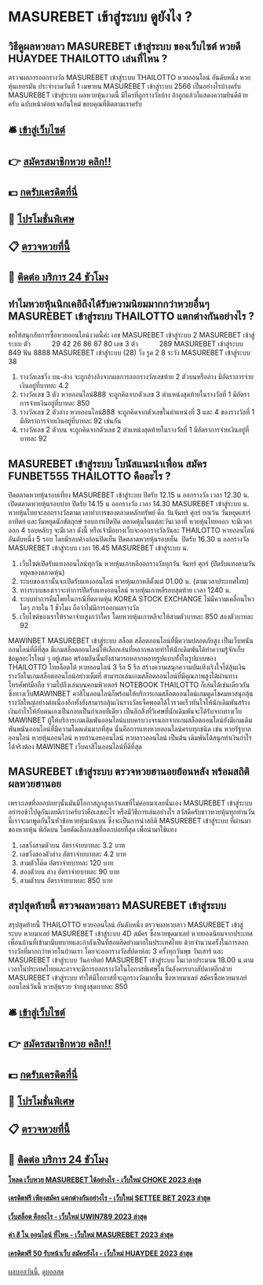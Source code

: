 # MASUREBET เข้าสู่ระบบ ดูยังไง ?
## วิธีดูผลหวยลาว MASUREBET เข้าสู่ระบบ ของเว็บไซต์ หวยดี HUAYDEE THAILOTTO เล่นที่ไหน ?
ตรวจผลการออกรางวัล MASUREBET เข้าสู่ระบบ THAILOTTO หวยออนไลน์ อันดับหนึ่ง หวยหุ้นเยอรมัน ประจำงวดวันที่ 1 เมษายน MASUREBET เข้าสู่ระบบ 2566
เป็นอย่างไรบ้างครับ MASUREBET เข้าสู่ระบบ ผลหวยหุ้นงวดนี้ มีใครที่ถูกรางวัลบ้าง ถ้าถูกแล้วก็แสดงความยินดีด้วยครับ ฉบับหน้าค่อยเจอกันใหม่ ขอบคุณที่ติดตามเราครับ

## 🛎 [เข้าสู่เว็บไซต์](https://bit.ly/3BG5bNw)
## 👉 [สมัครสมาชิกหวย คลิก!!](https://bit.ly/3BG5bNw)
## 💵 [กดรับเครดิตที่นี่](https://bit.ly/3C3mvgS)
## 👑 [โปรโมชั่นพิเศษ](https://bit.ly/3C3mvgS)
## 📋 [ตรวจหวยที่นี้](https://bit.ly/3C3mvgS)
## 📱 [ติดต่อ บริการ 24 ชัวโมง](https://bit.ly/3C3mvgS)

## ทำไมหวยหุ้นนิกเคอิถึงได้รับความนิยมมากกว่าหวยอื่นๆ MASUREBET เข้าสู่ระบบ THAILOTTO แตกต่างกันอย่างไร ?
ขอให้สนุกกับการซื้อหวยออนไลน์งวดนี้ค่ะ
เลข MASUREBET เข้าสู่ระบบ 2 MASUREBET เข้าสู่ระบบ ตัว           29 42 26 86 87 80
เลข 3 ตัว           289 MASUREBET เข้าสู่ระบบ 849
ฟัน 8888 MASUREBET เข้าสู่ระบบ (28)
วิ่ง รูด 2 8
ระวัง MASUREBET เข้าสู่ระบบ 38
1. รางวัลเลขวิ่ง บน-ล่าง จะถูกอ้างอิงจากผลการออกรางวัลเลขท้าย 2 ตัวบนหรือล่าง มีอัตราการจ่ายเงินอยู่ที่บาทละ 4.2
2. รางวัลเลข 3 ตัว หวยออนไลน์888 จะถูกคิดจากตัวเลข 3 ตำแหน่งสุดท้ายในรางวัลที่ 1 มีอัตราการจ่ายเงินอยู่ที่บาทละ 850
3. รางวัลเลข 2 ตัวล่าง หวยออนไลน์888 จะถูกคิดจากตัวเลขในตำแหน่งที่ 3 และ 4 ของรางวัลที่ 1 มีอัตราการจ่ายเงินอยู่ที่บาทละ 92 เช่นกัน
4. รางวัลเลข 2 ตัวบน จะถูกคิดจากตัวเลข 2 ตำแหน่งสุดท้ายในรางวัลที่ 1 มีอัตราการจ่ายเงินอยู่ที่บาทละ 92

## MASUREBET เข้าสู่ระบบ โบนัสแนะนำเพื่อน สมัคร FUNBET555 THAILOTTO คืออะไร ?
ปิดตลาดหวยหุ้นรอบเที่ยง MASUREBET เข้าสู่ระบบ ปิดรับ 12.15 น ออกรางวัล เวลา 12.30 น.
เปิดตลาดหวยหุ้นรอบบ่าย ปิดรับ 14.15 น ออกรางวัล เวลา 14.30 MASUREBET เข้าสู่ระบบ น.
หวยหุ้นไทยจะออกรางวัลตามเวลาทำการของตลาดหลักทรัพย์ คือ วันจันทร์ ศุกร์ ยกเว้น วันหยุดเสาร์ อาทิตย์ และวันหยุดนักขัตฤกษ์ รอบการเปิดปิด ตลาดหุ้นในแต่ละวันเวลาที่ หวยหุ้นไทยออก จะมีเวลาออก 4 รอบหลักๆ จะมีเวลา ดังนี้
หรือเจ้ามือบางเว็บจะออกรางวัลวันละ THAILOTTO หวยออนไลน์ อันดับหนึ่ง 5 รอบ โดยมีรอบค้างก่อนปิดเย็น
ปิดตลาดหวยหุ้นรอบเย็น  ปิดรับ 16.30 น ออกรางวัล MASUREBET เข้าสู่ระบบ เวลา 16.45 MASUREBET เข้าสู่ระบบ น.
1. เว็บไซต์เปิดรับแทงออนไลน์ทุกวัน หวยหุ้นเกาหลีออกรางวัลทุกวัน จันทร์ ศุกร์ (ปิดรับแทงตามวันหยุดของตลาดหุ้น)
2. ระบบของเรานั้นจะเปิดรับแทงออนไลน์ หวยหุ้นเกาหลีตั้งแต่ 01.00 น. (ตามเวลาประเทศไทย)
3. ทางระบบของเราจะทำการปิดรับแทงออนไลน์ หวยหุ้นเกาหลีรอบสุดท้าย เวลา 1240 น.
4. ระบบทำการคืนโพยในกรณีที่ตลาดหุ้น KOREA STOCK EXCHANGE ไม่มีความเคลื่อนไหวใดๆ ภายใน 1 ชั่วโมง ถือว่าไม่มีการออกผลรางวัล
5. เว็บไซต์ของเราให้ราคาจ่ายสูงกว่าใคร โดยหวยหุ้นเกาหลีจะให้สามตัวบาทละ 850 สองตัวบาทละ 92

MAWINBET MASUREBET เข้าสู่ระบบ สล็อต สล็อตออนไลน์ที่มีความปลอดภัยสูง เป็นเว็บพนันออนไลน์ที่ดีที่สุด มีเกมสล็อตออนไลน์ให้เลือกเล่นที่หลากหลายทำให้นักเดิมพันได้ทำความรู้จักเก็บข้อมูลอะไรใหม่ ๆ อยู่เสมอ พร้อมกันนั้นยังสามารถหลากหลายรูปแบบทั้งในรูปแบบของ THAILOTTO ไทยล็อตโต้ หวยออนไลน์ 3 รีล 5 รีล สร้างความสนุกความบันเทิงเริงใจได้ลุ้นเงินรางวัลในเกมสล็อตออนไลน์อย่างเต็มที่ สามารถเล่นเกมสล็อตออนไลน์ที่มีคุณภาพสูงได้ผ่านทางโทรศัพท์มือถือ รวมไปถึงเล่นบนคอมพิวเตอร์ NOTEBOOK THAILOTTO ก็เล่นได้เช่นเดียวกัน ซึ่งทางเว็บMAWINBET คาสิโนออนไลน์ก็พร้อมให้บริการเกมสล็อตออนไลน์เกมดูดโชคมหาสนุกลุ้นรางวัลใหญ่อย่างต่อเนื่องอีกทั้งยังสามารถลุ้นเงินรางวัลแจ็คพอตได้ไวรวดเร็วทันใจให้นักเดิมพันสร้างเงินกำไรให้กับตนเองเป็นกอบเป็นกำเลยทีเดียว เป็นอีกสิ่งที่วิเศษที่นักเดิมพันจะได้รับจากทางเว็บ MAWINBET ผู้ให้บริการเกมเดิมพันออนไลน์แบบครบวงจรนอกจากเกมสล็อตออนไลน์ยังมีเกมเดิมพันพนันออนไลน์ที่มีความโดดเด่นมากที่สุด นั่นคือการแทงหวยออนไลน์ครบทุกชนิด เช่น หวยรัฐบาลออนไลน์ หวยหุ้นออนไลน์ หวยฮานอยออนไลน์ หวยลาวออนไลน์ เป็นต้น เดิมพันได้สนุกทำเงินกำไรได้จริงต้อง MAWINBET เว็บคาสิโนออนไลน์ที่ดีที่สุด

## MASUREBET เข้าสู่ระบบ ตรวจหวยฮานอยย้อนหลัง พร้อมสถิติผลหวยฮานอย
เพราะเลขที่ออกบ่อยๆนั้นมันมีโอกาสถูกสูงกว่าเลขที่ไม่ค่อยมาเลยนั่นเอง MASUREBET เข้าสู่ระบบ อย่ารอช้าไปดูกันเลยดีกว่าครับว่าคือเลขอะไร หรือมีวิธีการเล่นอย่างไร
สวัสดีครับชาวหวยหุ้นทุกท่านวันนี้เราจะมาพูดกันในหัวข้อหวยหุ้นเน้นบน ซึ่งจะเป็นการนำสถิติ MASUREBET เข้าสู่ระบบ ที่ผ่านมา ของหวยหุ้น พิกัดบน โดยคัดเลือกเลขที่ออกบ่อยที่สุด เพื่อนำมาใช้แทง
1. เลขวิ่งสามตัวบน อัตราจ่ายบาทละ 3.2 บาท
2. เลขวิ่งสองตัวล่าง อัตราจ่ายบาทละ 4.2 บาท
3. สามตัวโต๊ด อัตราจ่ายบาทละ 120 บาท
4. สองตัวบน ล่าง อัตราจ่ายบาทละ 90 บาท
5. สามตัวบน อัตราจ่ายบาทละ 850 บาท

## สรุปสุดท้ายนี้ ตรวจผลหวยลาว MASUREBET เข้าสู่ระบบ
สรุปสุดท้ายนี้ THAILOTTO หวยออนไลน์ อันดับหนึ่ง ตรวจผลหวยลาว MASUREBET เข้าสู่ระบบ หวยมาเลย์ MASUREBET เข้าสู่ระบบ 4D สมัคร ซื้อหวยชุดมาเลย์ หวยยอดนิยมจากประเทศเพื่อนบ้านที่เข้ามามีบทบาทและกำลังเป็นที่ฮอตฮิตย่างมากในประเทศไทย ด้วยจำนวนครั้งในการออกรางวัลที่มากกว่าหวยในบ้านเรา โดยจะออกรางวัลสัปดาห์ละ 3 ครั้งทุกวันพุธ วันเสาร์ และ MASUREBET เข้าสู่ระบบ วันอาทิตย์ MASUREBET เข้าสู่ระบบ ในเวลาประมาณ 18.00 น.ตามเวลาในประเทศไทยและอาจจะมีการออกรางวัลในโอกาสพิเศษในวันอังคารบางสัปดาห์อีกด้วย MASUREBET เข้าสู่ระบบ ทำให้มีโอกาสที่จะถูกรางวัลมากขึ้น
ซื้อหวยมาเลย์ สมัครซื้อหวยมาเลย์ออนไลน์วันนี้ หวยลุ้นรวย จ่ายสูงสุดบาทละ 850

## 🛎 [เข้าสู่เว็บไซต์](https://bit.ly/3BG5bNw)
## 👉 [สมัครสมาชิกหวย คลิก!!](https://bit.ly/3BG5bNw)
## 💵 [กดรับเครดิตที่นี่](https://bit.ly/3C3mvgS)
## 👑 [โปรโมชั่นพิเศษ](https://bit.ly/3C3mvgS)
## 📋 [ตรวจหวยที่นี้](https://bit.ly/3C3mvgS)
## 📱 [ติดต่อ บริการ 24 ชัวโมง](https://bit.ly/3C3mvgS)

#### [โหลด เว็บหวย MASUREBET ได้อย่างไร - เว็บใหม่ CHOKE 2023 ล่าสุด](https://atom.io/themes/โหลด%20เว็บหวย%20masurebet%20ได้อย่างไร%20-%20เว็บใหม่%20choke%202023%20ล่าสุด)
#### [เครดิตฟรี เพียงสมัคร แตกต่างกันอย่างไร - เว็บใหม่ SETTEE BET 2023 ล่าสุด](https://atom.io/themes/เครดิตฟรี%20เพียงสมัคร%20แตกต่างกันอย่างไร%20-%20เว็บใหม่%20settee%20bet%202023%20ล่าสุด)
#### [เว็บสล็อต คืออะไร - เว็บใหม่ UWIN789 2023 ล่าสุด](https://atom.io/themes/เว็บสล็อต%20คืออะไร%20-%20เว็บใหม่%20uwin789%202023%20ล่าสุด)
#### [ค่า สิ โน ออนไลน์ ที่ไหน - เว็บใหม่ MASUREBET 2023 ล่าสุด](https://atom.io/themes/ค่า%20สิ%20โน%20ออนไลน์%20ที่ไหน%20-%20เว็บใหม่%20masurebet%202023%20ล่าสุด)
#### [เครดิตฟรี 50 รับหน้าเว็บ สมัครยังไง - เว็บใหม่ HUAYDEE 2023 ล่าสุด](https://atom.io/themes/เครดิตฟรี%2050%20รับหน้าเว็บ%20สมัครยังไง%20-%20เว็บใหม่%20huaydee%202023%20ล่าสุด)

[ผลบอลวันนี้](https://siamsport.tv "ผลบอลวันนี้"), [ดูบอลสด](https://siamsport.tv/ดูบอลสด "ดูบอลสด")